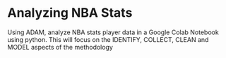 # Analyzing NBA Stats
Using ADAM, analyze NBA stats player data in a Google Colab Notebook using python. This will focus on the IDENTIFY, COLLECT, CLEAN and MODEL aspects of the methodology
